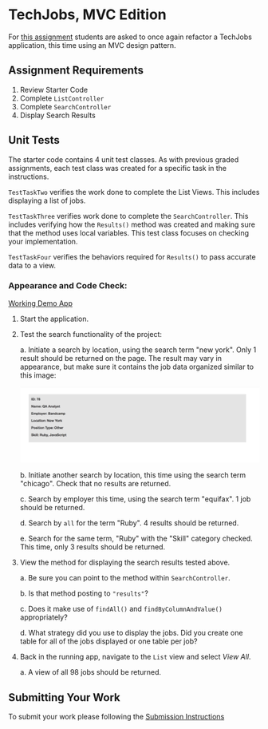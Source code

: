 # TechJobs, MVC Edition

For [this assignment](https://education.launchcode.org/csharp/assignments/tech-jobs-mvc.html) students are asked to once again refactor a TechJobs application, this time using an MVC 
design pattern.

## Assignment Requirements

1. Review Starter Code
2. Complete `ListController`
3. Complete `SearchController`
4. Display Search Results

## Unit Tests

The starter code contains 4 unit test classes.  As with previous graded assignments, each test class was created for a specific task in the instructions.

`TestTaskTwo` verifies the work done to complete the List Views.  This includes displaying a list of jobs.

`TestTaskThree` verifies work done to complete the `SearchController`.  This includes verifying how the `Results()` method was created and making sure that the method uses local variables. This test class focuses on checking your implementation.

`TestTaskFour` verifies the behaviors required for `Results()` to pass accurate data to a view.
 
### Appearance and Code Check:
 
[Working Demo App](https://csharp-mvc.launchcodetechnicaltraining.org/)
 
1. Start the application.
1. Test the search functionality of the project:

    a. Initiate a search by location, using the search term "new york". Only 1 result should be returned on the page. The result may vary in appearance, but make sure it contains the job data organized similar to this image:

    ![Search result](searchByLocation.png "Search Result Sample")  

    b. Initiate another search by location, this time using the search term "chicago". Check that no results are returned.

    c. Search by employer this time, using the search term "equifax". 1 job should be returned.
    
    d. Search by `all` for the term "Ruby". 4 results should be returned.
    
    e. Search for the same term, "Ruby" with the "Skill" category checked. This time, only 3 results should be returned.

1. View the method for displaying the search results tested above.

    a. Be sure you can point to the method within `SearchController`.
    
    b. Is that method posting to `"results"`?
    
    c. Does it make use of `findAll()` and `findByColumnAndValue()` appropriately?
    
    d. What strategy did you use to display the jobs. Did you create one table for all of the jobs displayed or one table per job?
 
1. Back in the running app, navigate to the ``List`` view and select *View All*.

    a. A view of all 98 jobs should be returned.

## Submitting Your Work

To submit your work please following the [Submission Instructions](https://education.launchcode.org/csharp/assignments/hello-world.html#submitting-your-work)
